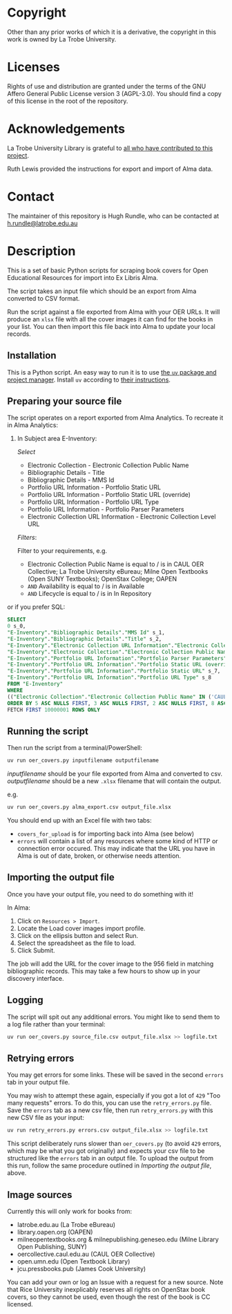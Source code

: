 # Copyright

Other than any prior works of which it is a derivative, the copyright in this work is owned by La Trobe University.

# Licenses

Rights of use and distribution are granted under the terms of the GNU Affero General Public License version 3 (AGPL-3.0). You should find a copy of this license in the root of the repository.

# Acknowledgements

La Trobe University Library is grateful to [all who have contributed to this project](ACKNOWLEDGEMENTS.md).

Ruth Lewis provided the instructions for export and import of Alma data.

# Contact

The maintainer of this repository is Hugh Rundle, who can be contacted at h.rundle@latrobe.edu.au

# Description 

This is a set of basic Python scripts for scraping book covers for Open Educational Resources for import into Ex Libris Alma.

The script takes an input file which should be an export from Alma converted to CSV format.

Run the script against a file exported from Alma with your OER URLs. It will produce an `xlsx` file with all the cover images it can find for the books in your list. You can then import this file back into Alma to update your local records.

## Installation

This is a Python script. An easy way to run it is to use [the `uv` package and project manager](https://docs.astral.sh/uv). Install `uv` according to [their instructions](https://docs.astral.sh/uv/getting-started/installation).

## Preparing your source file

The script operates on a report exported from Alma Analytics. To recreate it in Alma Analytics:

1. In Subject area E-Inventory:

    *Select*
    * Electronic Collection - Electronic Collection Public Name
    * Bibliographic Details - Title
    * Bibliographic Details - MMS Id
    * Portfolio URL Information - Portfolio Static URL
    * Portfolio URL Information - Portfolio Static URL (override)
    * Portfolio URL Information - Portfolio URL Type
    * Portfolio URL Information - Portfolio Parser Parameters
    * Electronic Collection URL Information - Electronic Collection Level URL

    *Filters*:
    
    Filter to your requirements, e.g.

    * Electronic Collection Public Name is equal to / is in  CAUL OER Collective; La Trobe University eBureau; Milne Open Textbooks (Open SUNY Textbooks); OpenStax College; OAPEN
    * `AND`	 Availability is equal to / is in  Available
    * `AND`	 Lifecycle is equal to / is in  In Repository
 
or if you prefer SQL:

```sql
SELECT
0 s_0,
"E-Inventory"."Bibliographic Details"."MMS Id" s_1,
"E-Inventory"."Bibliographic Details"."Title" s_2,
"E-Inventory"."Electronic Collection URL Information"."Electronic Collection Level URL" s_3,
"E-Inventory"."Electronic Collection"."Electronic Collection Public Name" s_4,
"E-Inventory"."Portfolio URL Information"."Portfolio Parser Parameters" s_5,
"E-Inventory"."Portfolio URL Information"."Portfolio Static URL (override)" s_6,
"E-Inventory"."Portfolio URL Information"."Portfolio Static URL" s_7,
"E-Inventory"."Portfolio URL Information"."Portfolio URL Type" s_8
FROM "E-Inventory"
WHERE
(("Electronic Collection"."Electronic Collection Public Name" IN ('CAUL OER Collective', 'La Trobe University eBureau', 'Milne Open Textbooks (Open SUNY Textbooks)', 'OpenStax College', 'OAPEN')) AND ("Portfolio"."Availability" = 'Available') AND ("Portfolio"."Lifecycle" = 'In Repository'))
ORDER BY 5 ASC NULLS FIRST, 3 ASC NULLS FIRST, 2 ASC NULLS FIRST, 8 ASC NULLS FIRST, 7 ASC NULLS FIRST, 9 ASC NULLS FIRST, 4 ASC NULLS FIRST, 6 ASC NULLS FIRST
FETCH FIRST 10000001 ROWS ONLY
```

## Running the script

Then run the script from a terminal/PowerShell:

```sh
uv run oer_covers.py inputfilename outputfilename
```

_inputfilename_ should be your file exported from Alma and converted to csv.
_outputfilename_ should be a new `.xlsx` filename that will contain the output.

e.g.

```sh
uv run oer_covers.py alma_export.csv output_file.xlsx
```

You should end up with an Excel file with two tabs:

* `covers_for_upload` is for importing back into Alma (see below)
* `errors` will contain a list of any resources where some kind of HTTP or connection error occured. This may indicate that the URL you have in Alma is out of date, broken, or otherwise needs attention.  

## Importing the output file

Once you have your output file, you need to do something with it!

In Alma: 

1. Click on `Resources > Import`. 
2. Locate the Load cover images import profile.
3. Click on the ellipsis button and select Run.
4. Select the spreadsheet as the file to load.
5. Click Submit.

The job will add the URL for the cover image to the 956 field in matching bibliographic records. This may take a few hours to show up in your discovery interface.

## Logging

The script will spit out any additional errors. You might like to send them to a log file rather than your terminal:

```sh
uv run oer_covers.py source_file.csv output_file.xlsx >> logfile.txt
```

## Retrying errors

You may get errors for some links. These will be saved in the second `errors` tab in your output file.

You may wish to attempt these again, especially if you got a lot of `429` "Too many requests" errors. To do this, you can use the `retry_errors.py` file. Save the `errors` tab as a new csv file, then run `retry_errors.py` with this new CSV file as your input:

```sh
uv run retry_errors.py errors.csv output_file.xlsx >> logfile.txt
```

This script deliberately runs slower than `oer_covers.py` (to avoid `429` errors, which may be what you got originally) and expects your csv file to be structured like the `errors` tab in an output file. To upload the output from this run, follow the same procedure outlined in _Importing the output file_, above.

## Image sources

Currently this will only work for books from:

* latrobe.edu.au (La Trobe eBureau)
* library.oapen.org (OAPEN)
* milneopentextbooks.org & milnepublishing.geneseo.edu (Milne Library Open Publishing, SUNY)
* oercollective.caul.edu.au (CAUL OER Collective)
* open.umn.edu (Open Textbook Library)
* jcu.pressbooks.pub (James Cook University)

You can add your own or log an Issue with a request for a new source. 
Note that Rice University inexplicably reserves all rights on OpenStax book covers, so they cannot be used, even though the rest of the book is CC licensed.